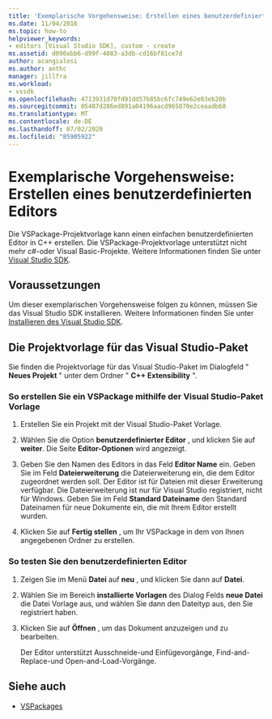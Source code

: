 ```yaml
---
title: 'Exemplarische Vorgehensweise: Erstellen eines benutzerdefinierten Editors | Microsoft-Dokumentation'
ms.date: 11/04/2016
ms.topic: how-to
helpviewer_keywords:
- editors [Visual Studio SDK], custom - create
ms.assetid: d090abb6-d99f-4083-a3db-cd16bf81ce7d
author: acangialosi
ms.author: anthc
manager: jillfra
ms.workload:
- vssdk
ms.openlocfilehash: 4713931d70fd91dd57b85bc6fc749e62e03eb20b
ms.sourcegitcommit: 05487d286ed891a04196aacd965870e2ceaadb68
ms.translationtype: MT
ms.contentlocale: de-DE
ms.lasthandoff: 07/02/2020
ms.locfileid: "85905922"
---
```

# <a name="walkthrough-create-a-custom-editor"></a>Exemplarische Vorgehensweise: Erstellen eines benutzerdefinierten Editors
Die VSPackage-Projektvorlage kann einen einfachen benutzerdefinierten Editor in C++ erstellen. Die VSPackage-Projektvorlage unterstützt nicht mehr c#-oder Visual Basic-Projekte. Weitere Informationen finden Sie unter [Visual Studio SDK](../extensibility/visual-studio-sdk.md).

## <a name="prerequisites"></a>Voraussetzungen
 Um dieser exemplarischen Vorgehensweise folgen zu können, müssen Sie das Visual Studio SDK installieren. Weitere Informationen finden Sie unter [Installieren des Visual Studio SDK](../extensibility/installing-the-visual-studio-sdk.md).

## <a name="the-visual-studio-package-project-template"></a>Die Projektvorlage für das Visual Studio-Paket
 Sie finden die Projektvorlage für das Visual Studio-Paket im Dialogfeld " **Neues Projekt** " unter dem Ordner " **C++ Extensibility** ".

### <a name="to-create-a-vspackage-using-the-visual-studio-package-template"></a>So erstellen Sie ein VSPackage mithilfe der Visual Studio-Paket Vorlage

1. Erstellen Sie ein Projekt mit der Visual Studio-Paket Vorlage.

2. Wählen Sie die Option **benutzerdefinierter Editor** , und klicken Sie auf **weiter**. Die Seite **Editor-Optionen** wird angezeigt.

3. Geben Sie den Namen des Editors in das Feld **Editor Name** ein. Geben Sie im Feld **Dateierweiterung** die Dateierweiterung ein, die dem Editor zugeordnet werden soll. Der Editor ist für Dateien mit dieser Erweiterung verfügbar. Die Dateierweiterung ist nur für Visual Studio registriert, nicht für Windows. Geben Sie im Feld **Standard Dateiname** den Standard Dateinamen für neue Dokumente ein, die mit Ihrem Editor erstellt wurden.

4. Klicken Sie auf **Fertig stellen** , um Ihr VSPackage in dem von Ihnen angegebenen Ordner zu erstellen.

### <a name="to-test-your-custom-editor"></a>So testen Sie den benutzerdefinierten Editor

1. Zeigen Sie im Menü **Datei** auf **neu** , und klicken Sie dann auf **Datei**.

2. Wählen Sie im Bereich **installierte Vorlagen** des Dialog Felds **neue Datei** die Datei Vorlage aus, und wählen Sie dann den Dateityp aus, den Sie registriert haben.

3. Klicken Sie auf **Öffnen** , um das Dokument anzuzeigen und zu bearbeiten.

     Der Editor unterstützt Ausschneide-und Einfügevorgänge, Find-and-Replace-und Open-and-Load-Vorgänge.

## <a name="see-also"></a>Siehe auch
- [VSPackages](../extensibility/internals/vspackages.md)
